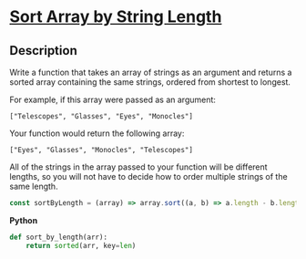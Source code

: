 # [Sort Array by String Length](https://www.codewars.com/kata/57ea5b0b75ae11d1e800006c)

## Description

Write a function that takes an array of strings as an argument and returns a sorted array containing the same strings, ordered from shortest to longest.

For example, if this array were passed as an argument:

`["Telescopes", "Glasses", "Eyes", "Monocles"]`

Your function would return the following array:

`["Eyes", "Glasses", "Monocles", "Telescopes"]`

All of the strings in the array passed to your function will be different lengths, so you will not have to decide how to order multiple strings of the same length.

```js
const sortByLength = (array) => array.sort((a, b) => a.length - b.length);
```

**Python**

```py
def sort_by_length(arr):
    return sorted(arr, key=len)
```
